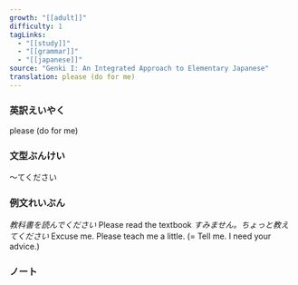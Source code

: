 ```yaml
---
growth: "[[adult]]"
difficulty: 1
tagLinks:
  - "[[study]]"
  - "[[grammar]]"
  - "[[japanese]]"
source: "Genki I: An Integrated Approach to Elementary Japanese"
translation: please (do for me)
---
```

### 英訳えいやく	

please (do for me)
### 文型ぶんけい

～てください
### 例文れいぶん

*教科書を読んでください* Please read the textbook
*すみません。ちょっと教えてください* Excuse me. Please teach me a little. (= Tell me. I need your advice.) 

### ノート

